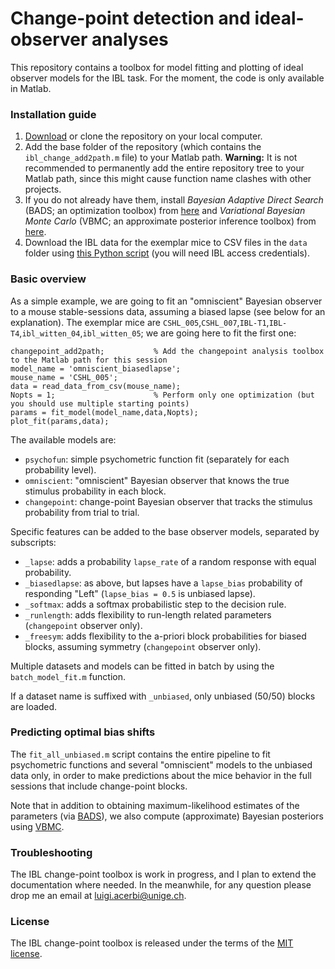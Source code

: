 # Change-point detection and ideal-observer analyses

This repository contains a toolbox for model fitting and plotting of ideal observer models for the IBL task.
For the moment, the code is only available in Matlab.

### Installation guide

1. [Download](https://github.com/int-brain-lab/ibl-changepoint/archive/master.zip) or clone the repository on your local computer.
2. Add the base folder of the repository (which contains the `ibl_change_add2path.m` file) to your Matlab path. 
   **Warning:** It is not recommended to permanently add the entire repository tree to your Matlab path, since this might cause function name clashes with other projects.
3. If you do not already have them, install *Bayesian Adaptive Direct Search* (BADS; an optimization toolbox) from [here](https://github.com/lacerbi/bads) and *Variational Bayesian Monte Carlo* (VBMC; an approximate posterior inference toolbox) from [here](https://github.com/lacerbi/vbmc).
4. Download the IBL data for the exemplar mice to CSV files in the `data` folder using [this Python script](https://github.com/int-brain-lab/ibl-changepoint/blob/master/matlab/data/fetch_data.ipynb) (you will need IBL access credentials).

### Basic overview

As a simple example, we are going to fit an "omniscient" Bayesian observer to a mouse stable-sessions data, assuming a biased lapse (see below for an explanation). The exemplar mice are `CSHL_005`,`CSHL_007`,`IBL-T1`,`IBL-T4`,`ibl_witten_04`,`ibl_witten_05`; we are going here to fit the first one:

```
changepoint_add2path;           % Add the changepoint analysis toolbox to the Matlab path for this session
model_name = 'omniscient_biasedlapse';
mouse_name = 'CSHL_005';
data = read_data_from_csv(mouse_name);
Nopts = 1;                      % Perform only one optimization (but you should use multiple starting points)
params = fit_model(model_name,data,Nopts);
plot_fit(params,data);
```

The available models are:
- `psychofun`: simple psychometric function fit (separately for each probability level).
- `omniscient`: "omniscient" Bayesian observer that knows the true stimulus probability in each block.
- `changepoint`: change-point Bayesian observer that tracks the stimulus probability from trial to trial.

Specific features can be added to the base observer models, separated by subscripts:
- `_lapse`: adds a probability `lapse_rate` of a random response with equal probability.
- `_biasedlapse`: as above, but lapses have a `lapse_bias` probability of responding "Left" (`lapse_bias = 0.5` is unbiased lapse).
- `_softmax`: adds a softmax probabilistic step to the decision rule.
- `_runlength`: adds flexibility to run-length related parameters (`changepoint` observer only).
- `_freesym`: adds flexibility to the a-priori block probabilities for biased blocks, assuming symmetry (`changepoint` observer only).

Multiple datasets and models can be fitted in batch by using the `batch_model_fit.m` function.

If a dataset name is suffixed with `_unbiased`, only unbiased (50/50) blocks are loaded.

### Predicting optimal bias shifts

The `fit_all_unbiased.m` script contains the entire pipeline to fit psychometric functions and several "omniscient" models to the unbiased data only, in order to make predictions about the mice behavior in the full sessions that include change-point blocks. 

Note that in addition to obtaining maximum-likelihood estimates of the parameters (via [BADS](https://github.com/lacerbi/bads)), we also compute (approximate) Bayesian posteriors using [VBMC](https://github.com/lacerbi/vbmc).

### Troubleshooting

The IBL change-point toolbox is work in progress, and I plan to extend the documentation where needed.
In the meanwhile, for any question please drop me an email at <luigi.acerbi@unige.ch>.

### License

The IBL change-point toolbox is released under the terms of the [MIT license](https://github.com/int-brain-lab/ibl-changepoint/blob/master/LICENSE).

